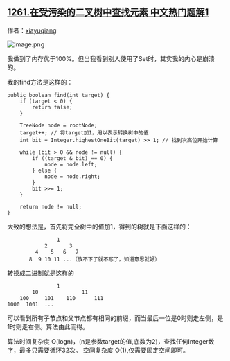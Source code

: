## [1261.在受污染的二叉树中查找元素 中文热门题解1](https://leetcode.cn/problems/find-elements-in-a-contaminated-binary-tree/solutions/100000/bu-yong-setde-findfang-fa-by-cyanflxy)

作者：[xiayuqiang](https://leetcode.cn/u/xiayuqiang)

![image.png](https://pic.leetcode-cn.com/20286ad971a0ef2cacc3fcdfad0dba82e44923599777ceaed47d54446ae7d618-image.png)

我做到了内存优于100%。但当我看到别人使用了Set时，其实我的内心是崩溃的。

我的find方法是这样的：
```
public boolean find(int target) {
    if (target < 0) {
        return false;
    }

    TreeNode node = rootNode;
    target++; // 将target加1，用以表示转换树中的值
    int bit = Integer.highestOneBit(target) >> 1; // 找到次高位开始计算

    while (bit > 0 && node != null) {
        if ((target & bit) == 0) {
            node = node.left;
        } else {
            node = node.right;
        }
        bit >>= 1;
    }

    return node != null;
}
```

大致的想法是，首先将完全树中的值加1，得到的树就是下面这样的：

```
                1
            2       3
         4    5   6   7
       8  9 10 11 ...（放不下了就不写了，知道意思就好）
```

转换成二进制就是这样的

```
                1
        10              11
    100     101    110      111
1000  1001  ...
```

可以看到所有子节点和父节点都有相同的前缀，而当最后一位是0时则走左侧，是1时则走右侧。算法由此而得。

算法时间复杂度 O(logn)，(n是参数target的值,底数为2)，查找任何Integer数字，最多只需要循环32次。 空间复杂度 O(1),仅需要固定空间即可。
